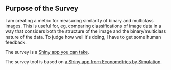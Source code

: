 Purpose of the Survey
---------------------

I am creating a metric for measuring similarity of binary and multiclass
images. This is useful for, eg, comparing classifications of image data
in a way that considers both the structure of the image and the
binary/multiclass nature of the data. To judge how well it's doing, I
have to get some human feedback.

The survey is a [Shiny app you can
take](http://gzthompson.shinyapps.io/imagesurvey/).

The survey tool is based on [a Shiny app from Econometrics by
Simulation](https://github.com/EconometricsBySimulation/).
